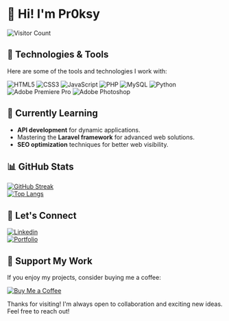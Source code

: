 # 👋 Hi! I'm Pr0ksy
![Visitor Count](https://komarev.com/ghpvc/?username=Pr0ksy&style=flat-square&color=blue)


## 🌟 Technologies & Tools

Here are some of the tools and technologies I work with:

![HTML5](https://img.shields.io/badge/HTML5-%23E34F26.svg?style=for-the-badge&logo=html5&logoColor=white)
![CSS3](https://img.shields.io/badge/CSS3-%231572B6.svg?style=for-the-badge&logo=css3&logoColor=white)
![JavaScript](https://img.shields.io/badge/JavaScript-%23F7DF1E.svg?style=for-the-badge&logo=javascript&logoColor=black)
![PHP](https://img.shields.io/badge/PHP-%23777BB4.svg?style=for-the-badge&logo=php&logoColor=white)
![MySQL](https://img.shields.io/badge/MySQL-%234479A1.svg?style=for-the-badge&logo=mysql&logoColor=white)
![Python](https://img.shields.io/badge/Python-%23004020.svg?style=for-the-badge&logo=python&logoColor=white)
![Adobe Premiere Pro](https://img.shields.io/badge/Adobe%20Premiere%20Pro-%23000000.svg?style=for-the-badge&logo=adobepremierepro&logoColor=white)
![Adobe Photoshop](https://img.shields.io/badge/Adobe%20Photoshop-%23005AAB.svg?style=for-the-badge&logo=adobephotoshop&logoColor=white)




## 🌱 Currently Learning

- **API development** for dynamic applications.  
- Mastering the **Laravel framework** for advanced web solutions.  
- **SEO optimization** techniques for better web visibility.  



## 📊 GitHub Stats
[![GitHub Streak](https://github-readme-streak-stats.herokuapp.com/?user=Pr0ksy&theme=dark)](https://git.io/streak-stats)  
[![Top Langs](https://github-readme-stats.vercel.app/api/top-langs/?username=Pr0ksy&layout=compact&theme=dark)](https://github.com/anuraghazra/github-readme-stats)  



## 🤝 Let's Connect

[![Linkedin](https://img.shields.io/badge/LinkedIn-blue?style=for-the-badge&logo=linkedin)](https://linkedin.com/in/jovan-prodanić-89076b24a/)  
[![Portfolio](https://img.shields.io/badge/Portfolio-black?style=for-the-badge&logo=github)](https://github.com/Pr0ksy)



## 💖 Support My Work

If you enjoy my projects, consider buying me a coffee:

[![Buy Me a Coffee](https://img.shields.io/badge/-Buy%20Me%20a%20Coffee-orange?style=for-the-badge&logo=buymeacoffee&logoColor=white)](https://buymeacoffee.com/prodanicc)



 Thanks for visiting! I'm always open to collaboration and exciting new ideas. Feel free to reach out! 
